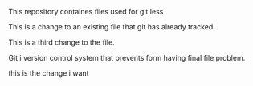This repository containes files used for git less

This is a change to an existing file that git has already tracked.

This is a third change to the file.

Git i version control system that prevents form having final file problem.

this is the change i want